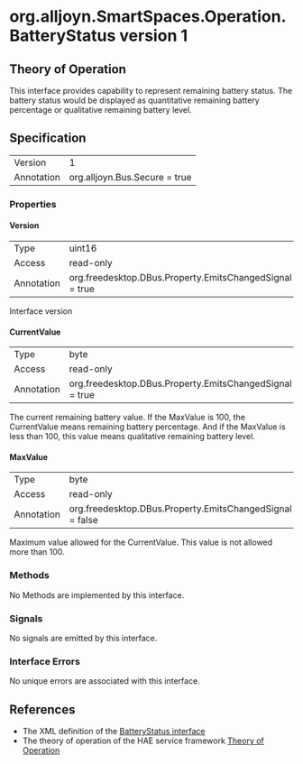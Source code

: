 # org.alljoyn.SmartSpaces.Operation.BatteryStatus version 1

## Theory of Operation

This interface provides capability to represent remaining battery status.
The battery status would be displayed as quantitative remaining battery
percentage or qualitative remaining battery level.

## Specification

|            |                                                                |
|------------|----------------------------------------------------------------|
| Version    | 1                                                              |
| Annotation | org.alljoyn.Bus.Secure = true                                  |

### Properties

#### Version

|            |                                                                |
|------------|----------------------------------------------------------------|
| Type       | uint16                                                         |
| Access     | read-only                                                      |
| Annotation | org.freedesktop.DBus.Property.EmitsChangedSignal = true        |

Interface version

#### CurrentValue

|            |                                                                |
|------------|----------------------------------------------------------------|
| Type       | byte                                                           |
| Access     | read-only                                                      |
| Annotation | org.freedesktop.DBus.Property.EmitsChangedSignal = true        |

The current remaining battery value.
If the MaxValue is 100, the CurrentValue means remaining battery
percentage. And if the MaxValue is less than 100, this value means
qualitative remaining battery level.

#### MaxValue

|            |                                                                |
|------------|----------------------------------------------------------------|
| Type       | byte                                                           |
| Access     | read-only                                                      |
| Annotation | org.freedesktop.DBus.Property.EmitsChangedSignal = false       |

Maximum value allowed for the CurrentValue. This value is not allowed
more than 100.

### Methods

No Methods are implemented by this interface.

### Signals

No signals are emitted by this interface.

### Interface Errors

No unique errors are associated with this interface.

## References

  * The XML definition of the [BatteryStatus interface](BatteryStatus-v1.xml)
  * The theory of operation of the HAE service framework [Theory of Operation](/org.alljoyn.SmartSpaces/theory-of-operation-v1)
